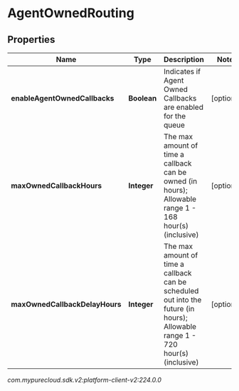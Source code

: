 # AgentOwnedRouting


## Properties

| Name | Type | Description | Notes |
| ------------ | ------------- | ------------- | ------------- |
| **enableAgentOwnedCallbacks** | **Boolean** | Indicates if Agent Owned Callbacks are enabled for the queue |  [optional] |
| **maxOwnedCallbackHours** | **Integer** | The max amount of time a callback can be owned (in hours); Allowable range 1 - 168 hour(s) (inclusive) |  [optional] |
| **maxOwnedCallbackDelayHours** | **Integer** | The max amount of time a callback can be scheduled out into the future (in hours); Allowable range 1 - 720 hour(s) (inclusive) |  [optional] |




_com.mypurecloud.sdk.v2:platform-client-v2:224.0.0_
